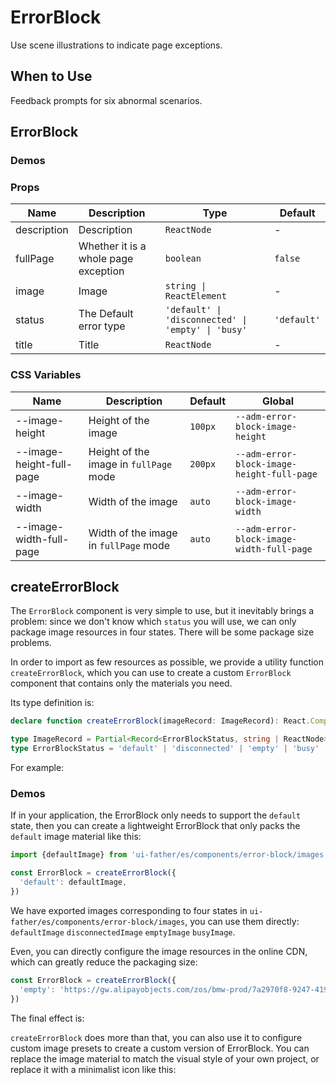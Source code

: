 # ErrorBlock

Use scene illustrations to indicate page exceptions.

## When to Use

Feedback prompts for six abnormal scenarios.

## ErrorBlock

### Demos

<code src="./demos/demo-basic.tsx"></code>

<code src="./demos/demo-full-page.tsx"></code>

<code src="./demos/demo2.tsx"></code>

### Props

| Name | Description | Type | Default |
| --- | --- | --- | --- |
| description | Description | `ReactNode` | - |
| fullPage | Whether it is a whole page exception | `boolean` | `false` |
| image | Image | `string \| ReactElement` | - |
| status | The Default error type | `'default' \| 'disconnected' \| 'empty' \| 'busy'` | `'default'` |
| title | Title | `ReactNode` | - |

### CSS Variables

| Name | Description | Default | Global |
| --- | --- | --- | --- |
| --image-height | Height of the image | `100px` | `--adm-error-block-image-height` |
| --image-height-full-page | Height of the image in `fullPage` mode | `200px` | `--adm-error-block-image-height-full-page` |
| --image-width | Width of the image | `auto` | `--adm-error-block-image-width` |
| --image-width-full-page | Width of the image in `fullPage` mode | `auto` | `--adm-error-block-image-width-full-page` |

## createErrorBlock

The `ErrorBlock` component is very simple to use, but it inevitably brings a problem: since we don't know which `status` you will use, we can only package image resources in four states. There will be some package size problems.

In order to import as few resources as possible, we provide a utility function `createErrorBlock`, which you can use to create a custom `ErrorBlock` component that contains only the materials you need.

Its type definition is:

```ts
declare function createErrorBlock(imageRecord: ImageRecord): React.ComponentType

type ImageRecord = Partial<Record<ErrorBlockStatus, string | ReactNode>>
type ErrorBlockStatus = 'default' | 'disconnected' | 'empty' | 'busy'
```

For example:

### Demos

If in your application, the ErrorBlock only needs to support the `default` state, then you can create a lightweight ErrorBlock that only packs the `default` image material like this:

```jsx
import {defaultImage} from 'ui-father/es/components/error-block/images'

const ErrorBlock = createErrorBlock({
  'default': defaultImage,
})
```

We have exported images corresponding to four states in `ui-father/es/components/error-block/images`, you can use them directly: `defaultImage` `disconnectedImage` `emptyImage` `busyImage`.

Even, you can directly configure the image resources in the online CDN, which can greatly reduce the packaging size:

```jsx
const ErrorBlock = createErrorBlock({
  'empty': 'https://gw.alipayobjects.com/zos/bmw-prod/7a2970f8-9247-4196-b3b3-2d0218c18b59.svg',
})
```

The final effect is:

<code src="./demos/demo-3.tsx"></code>

`createErrorBlock` does more than that, you can also use it to configure custom image presets to create a custom version of ErrorBlock. You can replace the image material to match the visual style of your own project, or replace it with a minimalist icon like this:

<code src="./demos/demo-4.tsx"></code>
